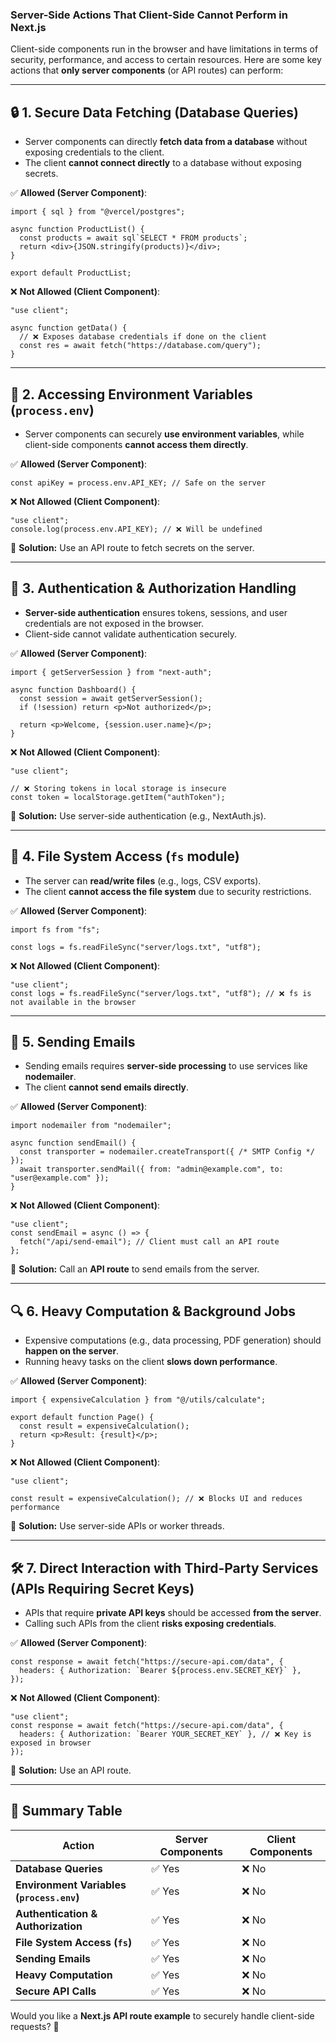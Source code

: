 ### **Server-Side Actions That Client-Side Cannot Perform in Next.js**  
Client-side components run in the browser and have limitations in terms of security, performance, and access to certain resources. Here are some key actions that **only server components** (or API routes) can perform:  

---

## **🔒 1. Secure Data Fetching (Database Queries)**
- Server components can directly **fetch data from a database** without exposing credentials to the client.
- The client **cannot connect directly** to a database without exposing secrets.

✅ **Allowed (Server Component)**:
```tsx
import { sql } from "@vercel/postgres";

async function ProductList() {
  const products = await sql`SELECT * FROM products`;
  return <div>{JSON.stringify(products)}</div>;
}

export default ProductList;
```

❌ **Not Allowed (Client Component)**:
```tsx
"use client";

async function getData() {
  // ❌ Exposes database credentials if done on the client
  const res = await fetch("https://database.com/query");
}
```

---

## **🔑 2. Accessing Environment Variables (`process.env`)**
- Server components can securely **use environment variables**, while client-side components **cannot access them directly**.

✅ **Allowed (Server Component)**:
```tsx
const apiKey = process.env.API_KEY; // Safe on the server
```

❌ **Not Allowed (Client Component)**:
```tsx
"use client";
console.log(process.env.API_KEY); // ❌ Will be undefined
```
🔹 **Solution:** Use an API route to fetch secrets on the server.

---

## **📡 3. Authentication & Authorization Handling**
- **Server-side authentication** ensures tokens, sessions, and user credentials are not exposed in the browser.
- Client-side cannot validate authentication securely.

✅ **Allowed (Server Component)**:
```tsx
import { getServerSession } from "next-auth";

async function Dashboard() {
  const session = await getServerSession();
  if (!session) return <p>Not authorized</p>;

  return <p>Welcome, {session.user.name}</p>;
}
```

❌ **Not Allowed (Client Component)**:
```tsx
"use client";

// ❌ Storing tokens in local storage is insecure
const token = localStorage.getItem("authToken");
```
🔹 **Solution:** Use server-side authentication (e.g., NextAuth.js).

---

## **📝 4. File System Access (`fs` module)**
- The server can **read/write files** (e.g., logs, CSV exports).
- The client **cannot access the file system** due to security restrictions.

✅ **Allowed (Server Component)**:
```tsx
import fs from "fs";

const logs = fs.readFileSync("server/logs.txt", "utf8");
```

❌ **Not Allowed (Client Component)**:
```tsx
"use client";
const logs = fs.readFileSync("server/logs.txt", "utf8"); // ❌ fs is not available in the browser
```

---

## **💌 5. Sending Emails**
- Sending emails requires **server-side processing** to use services like **nodemailer**.
- The client **cannot send emails directly**.

✅ **Allowed (Server Component)**:
```tsx
import nodemailer from "nodemailer";

async function sendEmail() {
  const transporter = nodemailer.createTransport({ /* SMTP Config */ });
  await transporter.sendMail({ from: "admin@example.com", to: "user@example.com" });
}
```

❌ **Not Allowed (Client Component)**:
```tsx
"use client";
const sendEmail = async () => {
  fetch("/api/send-email"); // Client must call an API route
};
```
🔹 **Solution:** Call an **API route** to send emails from the server.

---

## **🔍 6. Heavy Computation & Background Jobs**
- Expensive computations (e.g., data processing, PDF generation) should **happen on the server**.
- Running heavy tasks on the client **slows down performance**.

✅ **Allowed (Server Component)**:
```tsx
import { expensiveCalculation } from "@/utils/calculate";

export default function Page() {
  const result = expensiveCalculation();
  return <p>Result: {result}</p>;
}
```

❌ **Not Allowed (Client Component)**:
```tsx
"use client";

const result = expensiveCalculation(); // ❌ Blocks UI and reduces performance
```
🔹 **Solution:** Use server-side APIs or worker threads.

---

## **🛠️ 7. Direct Interaction with Third-Party Services (APIs Requiring Secret Keys)**
- APIs that require **private API keys** should be accessed **from the server**.
- Calling such APIs from the client **risks exposing credentials**.

✅ **Allowed (Server Component)**:
```tsx
const response = await fetch("https://secure-api.com/data", {
  headers: { Authorization: `Bearer ${process.env.SECRET_KEY}` },
});
```

❌ **Not Allowed (Client Component)**:
```tsx
"use client";
const response = await fetch("https://secure-api.com/data", {
  headers: { Authorization: `Bearer YOUR_SECRET_KEY` }, // ❌ Key is exposed in browser
});
```
🔹 **Solution:** Use an API route.

---

## **🚀 Summary Table**
| Action | Server Components | Client Components |
|--------|------------------|------------------|
| **Database Queries** | ✅ Yes | ❌ No |
| **Environment Variables (`process.env`)** | ✅ Yes | ❌ No |
| **Authentication & Authorization** | ✅ Yes | ❌ No |
| **File System Access (`fs`)** | ✅ Yes | ❌ No |
| **Sending Emails** | ✅ Yes | ❌ No |
| **Heavy Computation** | ✅ Yes | ❌ No |
| **Secure API Calls** | ✅ Yes | ❌ No |

Would you like a **Next.js API route example** to securely handle client-side requests? 🚀